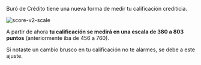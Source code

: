 Buró de Crédito tiene una nueva forma de medir tu calificación crediticia.

![score-v2-scale](https://github.com/user-attachments/assets/65dcfb73-2559-4cde-a167-53c2c497b66b)

A partir de ahora **tu calificación se medirá en una escala de 380 a 803 puntos** (anteriormente iba de 456 a 760).

Si notaste un cambio brusco en tu calificación no te alarmes, se debe a este ajuste.
